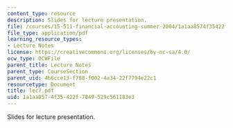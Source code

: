 ```yaml
---
content_type: resource
description: Slides for lecture presentation.
file: /courses/15-511-financial-accounting-summer-2004/1a1aa8574f35422f7849529c561183e3_lec7.pdf
file_type: application/pdf
learning_resource_types:
- Lecture Notes
license: https://creativecommons.org/licenses/by-nc-sa/4.0/
ocw_type: OCWFile
parent_title: Lecture Notes
parent_type: CourseSection
parent_uid: 4b6cce13-f788-f002-4a34-22f7794e22c1
resourcetype: Document
title: lec7.pdf
uid: 1a1aa857-4f35-422f-7849-529c561183e3
---
```

Slides for lecture presentation.